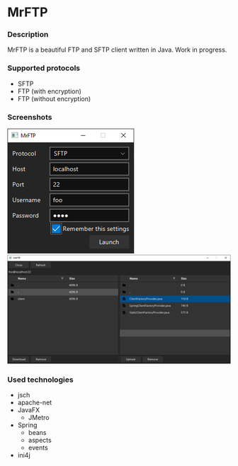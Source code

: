 # MrFTP

### Description
MrFTP is a beautiful FTP and SFTP client written in Java.
Work in progress.

### Supported protocols
- SFTP
- FTP (with encryption)
- FTP (without encryption)

### Screenshots
![launcher](https://raw.githubusercontent.com/r0jsik/mrftp/master/docs/launcher.png)
![explorer](https://raw.githubusercontent.com/r0jsik/mrftp/master/docs/explorer.png)

### Used technologies
- jsch
- apache-net
- JavaFX
  - JMetro
- Spring
    - beans
    - aspects
    - events
- ini4j
